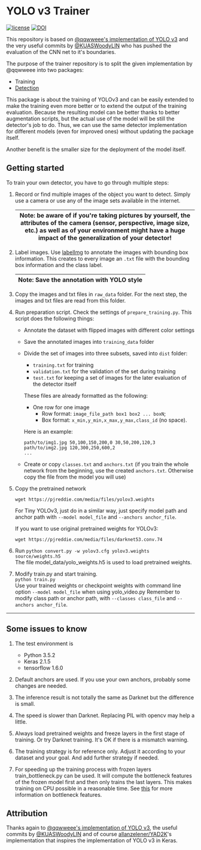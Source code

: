 # YOLO v3 Trainer

[![license](https://img.shields.io/github/license/mashape/apistatus.svg)](LICENSE)
[![DOI](https://zenodo.org/badge/210558245.svg)](https://zenodo.org/badge/latestdoi/210558245)

This repository is based on [@qqwweee's implementation of YOLO v3](https://github.com/qqwweee/keras-yolo3) and the very useful commits by [@KUASWoodyLIN](https://github.com/qqwweee/keras-yolo3/pull/206) who has pushed the evaluation of the CNN net to it's boundaries.

The purpose of the trainer repository is to split the given implementation by @qqwweee into two packages:
- Training
- [Detection](https://github.com/creichel/yolov3_detector)

This package is about the training of YOLOv3 and can be easily extended to make the training even more better or to extend the output of the training evaluation. Because the resulting model can be better thanks to better augmentation scripts, but the actual use of the model will be still the detector's job to do. Thus, we can use the same detector implementation for different models (even for improved ones) without updating the package itself.

Another benefit is the smaller size for the deployment of the model itself.

## Getting started

To train your own detector, you have to go through multiple steps:

1. Record or find multiple images of the object you want to detect.
    Simply use a camera or use any of the image sets available in the internet.

    | **Note:** be aware of if you're taking pictures by yourself, the attributes of the camera (sensor, perspective, image size, etc.) as well as of your environment might have a huge impact of the generalization of your detector! |
    | --- |

2. Label images.
    Use [labelImg](https://github.com/tzutalin/labelImg) to annotate the images with bounding box information. This creates to every image an `.txt` file with the bounding box information and the class label.

    | **Note:** Save the annotation with YOLO style |
    | --- |

3. Copy the images and txt files in `raw_data` folder.
    For the next step, the images and txt files are read from this folder.

4. Run preparation script.
    Check the settings of `prepare_training.py`. This script does the following things:
    - Annotate the dataset with flipped images with different color settings
    - Save the annotated images into `training_data` folder
    - Divide the set of images into three subsets, saved into `dist` folder:
        - `training.txt` for training
        - `validation.txt` for the validation of the set during training
        - `test.txt` for keeping a set of images for the later evaluation of the detector itself

        These files are already formatted as the following:   
        - One row for one image
            - Row format: `image_file_path box1 box2 ... boxN`;  
            - Box format: `x_min,y_min,x_max,y_max,class_id` (no space).    

        Here is an example:
        ```
        path/to/img1.jpg 50,100,150,200,0 30,50,200,120,3
        path/to/img2.jpg 120,300,250,600,2
        ...
        ```
    - Create or copy `classes.txt` and `anchors.txt` (if you train the whole network from the beginning, use the created `anchors.txt`. Otherwise copy the file from the model you will use)

5. Copy the pretrained network

    ```
    wget https://pjreddie.com/media/files/yolov3.weights
    ```

    For Tiny YOLOv3, just do in a similar way, just specify model path and anchor path with `--model model_file` and `--anchors anchor_file`.

    If you want to use original pretrained weights for YOLOv3:  
    ```
    wget https://pjreddie.com/media/files/darknet53.conv.74
   ```

6. Run `python convert.py -w yolov3.cfg yolov3.weights source/weights.h5`  
    The file model_data/yolo_weights.h5 is used to load pretrained weights.

7. Modify train.py and start training.  
    `python train.py`  
    Use your trained weights or checkpoint weights with command line option `--model model_file` when using yolo_video.py
    Remember to modify class path or anchor path, with `--classes class_file` and `--anchors anchor_file`.
---

## Some issues to know

1. The test environment is
    - Python 3.5.2
    - Keras 2.1.5
    - tensorflow 1.6.0

2. Default anchors are used. If you use your own anchors, probably some changes are needed.

3. The inference result is not totally the same as Darknet but the difference is small.

4. The speed is slower than Darknet. Replacing PIL with opencv may help a little.

5. Always load pretrained weights and freeze layers in the first stage of training. Or try Darknet training. It's OK if there is a mismatch warning.

6. The training strategy is for reference only. Adjust it according to your dataset and your goal. And add further strategy if needed.

7. For speeding up the training process with frozen layers train_bottleneck.py can be used. It will compute the bottleneck features of the frozen model first and then only trains the last layers. This makes training on CPU possible in a reasonable time. See [this](https://blog.keras.io/building-powerful-image-classification-models-using-very-little-data.html) for more information on bottleneck features.

## Attribution
 Thanks again to [@qqwweee's implementation of YOLO v3](https://github.com/qqwweee/keras-yolo3), the useful commits by [@KUASWoodyLIN](https://github.com/qqwweee/keras-yolo3/pull/206) and of course [allanzelener/YAD2K](https://github.com/allanzelener/YAD2K)'s implementation that inspires the implementation of YOLO v3 in Keras.
